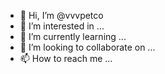 - 👋 Hi, I’m @vvvpetco
- 👀 I’m interested in ...
- 🌱 I’m currently learning ...
- 💞️ I’m looking to collaborate on ...
- 📫 How to reach me ...

<!---
vvvpetco/vvvpetco is a ✨ special ✨ repository because its `README.md` (this file) appears on your GitHub profile.
You can click the Preview link to take a look at your changes.
--->
